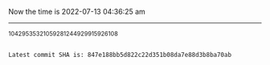 Now the time is 2022-07-13 04:36:25 am

---

<small>10429535321059281244929915926108</small>

```txt

Latest commit SHA is: 847e188bb5d822c22d351b08da7e88d3b8ba70ab
```
